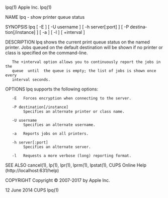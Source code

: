 lpq(1)                            Apple Inc.                           lpq(1)

NAME
       lpq - show printer queue status

SYNOPSIS
       lpq  [  -E  ]  [  -U  username  ]  [  -h server[:port] ] [ -P destina‐
       tion[/instance] ] [ -a ] [ -l ] [ +interval ]

DESCRIPTION
       lpq shows the current print queue status on the named  printer.   Jobs
       queued on the default destination will be shown if no printer or class
       is specified on the command-line.

       The +interval option allows you to continuously report the jobs in the
       queue  until  the queue is empty; the list of jobs is shown once every
       interval seconds.

OPTIONS
       lpq supports the following options:

       -E   Forces encryption when connecting to the server.

       -P destination[/instance]
            Specifies an alternate printer or class name.

       -U username
            Specifies an alternate username.

       -a   Reports jobs on all printers.

       -h server[:port]
            Specifies an alternate server.

       -l   Requests a more verbose (long) reporting format.

SEE ALSO
       cancel(1),  lp(1),  lpr(1),  lprm(1),  lpstat(1),  CUPS  Online   Help
       (http://localhost:631/help)

COPYRIGHT
       Copyright © 2007-2017 by Apple Inc.

12 June 2014                         CUPS                              lpq(1)
